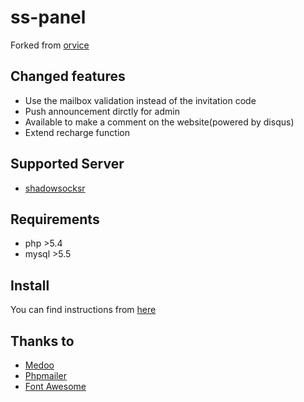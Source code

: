 ss-panel
========
Forked from [orvice](https://github.com/orvice/ss-panel/tree/v2)  

## Changed features
- Use the mailbox validation instead of the invitation code
- Push announcement dirctly for admin
- Available to make a comment on the website(powered by disqus)
- Extend recharge function

## Supported Server
- [shadowsocksr](https://github.com/shadowsocksr/shadowsocksr.git)

## Requirements
- php >5.4
- mysql >5.5

## Install
You can find instructions from [here](https://doub.bid/ss-jc13/)

## Thanks to
- [Medoo](https://github.com/catfan/Medoo)
- [Phpmailer](https://github.com/PHPMailer/PHPMailer)
- [Font Awesome](http://fontawesome.io)
